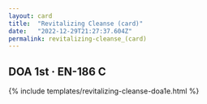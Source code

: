 ```yaml
---
layout: card
title:  "Revitalizing Cleanse (card)"
date:   "2022-12-29T21:27:37.604Z"
permalink: revitalizing-cleanse_(card)
---
```


## DOA 1st &middot; EN-186 C

{% include templates/revitalizing-cleanse-doa1e.html %}
